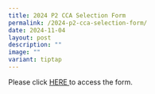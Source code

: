 ```yaml
---
title: 2024 P2 CCA Selection Form
permalink: /2024-p2-cca-selection-form/
date: 2024-11-04
layout: post
description: ""
image: ""
variant: tiptap
---
```

<p>Please click <a href="https://form.gov.sg/6727364c82175033e7bcb156" rel="noopener nofollow" target="_blank">HERE </a>to
access the form.</p>